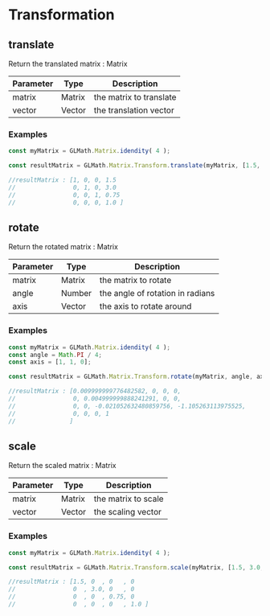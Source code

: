 # Transformation

## translate
Return the translated matrix : Matrix

Parameter | Type | Description
--------- | ---- | -----------
matrix | Matrix | the matrix to translate
vector | Vector | the translation vector

### Examples

```js
const myMatrix = GLMath.Matrix.idendity( 4 );

const resultMatrix = GLMath.Matrix.Transform.translate(myMatrix, [1.5, 3.0, 0.75]);

//resultMatrix : [1, 0, 0, 1.5 
//                0, 1, 0, 3.0 
//                0, 0, 1, 0.75
//                0, 0, 0, 1.0 ]
```

## rotate
Return the rotated matrix : Matrix

Parameter | Type | Description
--------- | ---- | -----------
matrix | Matrix | the matrix to rotate
angle | Number |  the angle of rotation in radians
axis | Vector | the axis to rotate around

### Examples

```js
const myMatrix = GLMath.Matrix.idendity( 4 );
const angle = Math.PI / 4;
const axis = [1, 1, 0];

const resultMatrix = GLMath.Matrix.Transform.rotate(myMatrix, angle, axis);

//resultMatrix : [0.009999999776482582, 0, 0, 0,
//                0, 0.004999999888241291, 0, 0,
//                0, 0, -0.021052632480859756, -1.105263113975525,
//                0, 0, 0, 1
//               ]
```

## scale
Return the scaled matrix : Matrix

Parameter | Type | Description
--------- | ---- | -----------
matrix | Matrix | the matrix to scale
vector | Vector | the scaling vector

### Examples

```js
const myMatrix = GLMath.Matrix.idendity( 4 );

const resultMatrix = GLMath.Matrix.Transform.scale(myMatrix, [1.5, 3.0, 0.75]);

//resultMatrix : [1.5, 0  , 0   , 0
//                0  , 3.0, 0   , 0
//                0  , 0  , 0.75, 0
//                0  , 0  , 0   , 1.0 ]
```